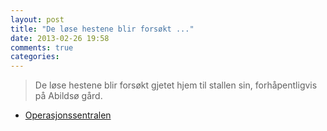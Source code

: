 ```yaml
---
layout: post
title: "De løse hestene blir forsøkt ..."
date: 2013-02-26 19:58
comments: true
categories: 
---
```

> De løse hestene blir forsøkt gjetet hjem til stallen sin, forhåpentligvis på Abildsø gård.
- [Operasjonssentralen](http://twitter.com/oslopolitiops/statuses/306614210106912768)
